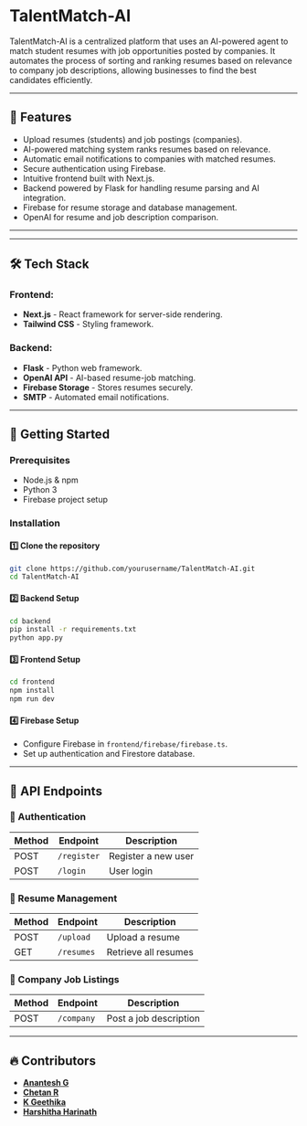 # TalentMatch-AI

TalentMatch-AI is a centralized platform that uses an AI-powered agent to match student resumes with job opportunities posted by companies. It automates the process of sorting and ranking resumes based on relevance to company job descriptions, allowing businesses to find the best candidates efficiently.

---

## 🚀 Features

- Upload resumes (students) and job postings (companies).
- AI-powered matching system ranks resumes based on relevance.
- Automatic email notifications to companies with matched resumes.
- Secure authentication using Firebase.
- Intuitive frontend built with Next.js.
- Backend powered by Flask for handling resume parsing and AI integration.
- Firebase for resume storage and database management.
- OpenAI for resume and job description comparison.

---

---

## 🛠 Tech Stack

### Frontend:

- **Next.js** - React framework for server-side rendering.
- **Tailwind CSS** - Styling framework.

### Backend:

- **Flask** - Python web framework.
- **OpenAI API** - AI-based resume-job matching.
- **Firebase Storage** - Stores resumes securely.
- **SMTP** - Automated email notifications.

---

## 🚀 Getting Started

### Prerequisites

- Node.js & npm
- Python 3
- Firebase project setup

### Installation

#### 1️⃣ Clone the repository

```sh
git clone https://github.com/yourusername/TalentMatch-AI.git
cd TalentMatch-AI
```

#### 2️⃣ Backend Setup

```sh
cd backend
pip install -r requirements.txt
python app.py
```

#### 3️⃣ Frontend Setup

```sh
cd frontend
npm install
npm run dev
```

#### 4️⃣ Firebase Setup

- Configure Firebase in `frontend/firebase/firebase.ts`.
- Set up authentication and Firestore database.

---

## 🔗 API Endpoints

### 📌 Authentication

| Method | Endpoint    | Description         |
| ------ | ----------- | ------------------- |
| POST   | `/register` | Register a new user |
| POST   | `/login`    | User login          |

### 📌 Resume Management

| Method | Endpoint   | Description          |
| ------ | ---------- | -------------------- |
| POST   | `/upload`  | Upload a resume      |
| GET    | `/resumes` | Retrieve all resumes |

### 📌 Company Job Listings

| Method | Endpoint   | Description            |
| ------ | ---------- | ---------------------- |
| POST   | `/company` | Post a job description |

---

## 🔥 Contributors

- [**Anantesh G**](https://github.com/AnanteshG)
- [**Chetan R**](https://github.com/chetanr25)
- [**K Geethika**](https://github.com/Geethika-Kancharla)
- [**Harshitha Harinath**](https://github.com/Harshithadh)
